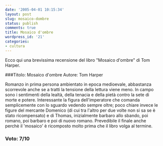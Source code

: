 ```yaml
---
date: '2005-04-01 10:15:34'
layout: post
slug: mosaico-dombre
status: publish
comments: true
title: Mosaico d'ombre
wordpress_id: '21'
categories:
- cultura
---
```

Ecco qui una brevissima recensione del libro "Mosaico d'ombre" di Tom Harper.

###Titolo: Mosaico d'ombre
Autore: Tom Harper

Romanzo in prima persona ambientato in epoca medioevale, abbastanza scorrevole anche se a tratti 
la tensione della lettura viene meno. In campo sono i sentimenti della lealtà, della tenacia e 
della pietà contro la sete di morte e potere. Interessante la figura dell'imperatore che comanda 
semplicemente con lo sguardo vedendo sempre oltre; poco chiare invece le figure del mercante Domenico 
(di cui tra l'altro per due volte non si sa se è stato ricompensato) e di Thomas, inizialmente 
barbaro allo sbando, poi romano, poi barbaro e poi di nuovo romano. Prevedibile il finale anche 
perchè il 'mosaico' è ricomposto molto prima che il libro volga al termine.

### Voto: 7/10
